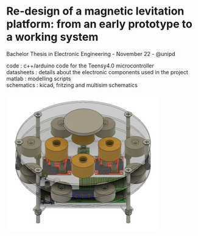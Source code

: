 # Re-design of a magnetic levitation platform: from an early prototype to a working system
Bachelor Thesis in Electronic Engineering - November 22 - @unipd

code : c++/arduino code for the Teensy4.0 microcontroller  
datasheets : details about the electronic components used in the project  
matlab : modelling scripts    
schematics : kicad, fritzing and multisim schematics  

<img src="https://github.com/albertomors/maglev22/blob/main/model_fusion.png" width="400">
